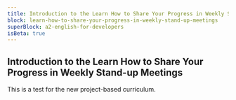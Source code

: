 ```yaml
---
title: Introduction to the Learn How to Share Your Progress in Weekly Stand-up Meetings
block: learn-how-to-share-your-progress-in-weekly-stand-up-meetings
superBlock: a2-english-for-developers
isBeta: true
---
```


## Introduction to the Learn How to Share Your Progress in Weekly Stand-up Meetings

This is a test for the new project-based curriculum.
